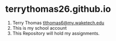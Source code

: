 # terrythomas26.github.io
1. Terry Thomas tlthomas6@my.waketech.edu
2. This is my school account 
3. This Repository will hold my assignments.
